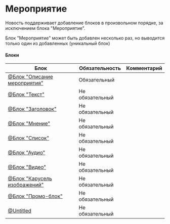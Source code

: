 Мероприятие
===========

Новость поддерживает добавление блоков в произвольном порядке, за исключением блока "Мероприятие".

Блок "Мероприятие" может быть добавлен несколько раз, но выводится только один из добавленных (уникальный блок)

#### Блоки

| Блок | Обязательность | Комментарий |
| --- | --- | --- |
| [@Блок "Описание мероприятия"](https://www.notion.so/e25e3006ee9d4bcea201aa26884332d9) | Обязательный |     |
| [@Блок "Текст"](https://www.notion.so/caeb6a5c355b4f5e96fbf85e78dbbd48) | Не обязательный |     |
| [@Блок "Заголовок"](https://www.notion.so/cc7a688647014071b9ba0d41d7f01ce5) | Не обязательный |     |
| [@Блок "Мнение"](https://www.notion.so/a7c74938c05c4a76a66f654789aeb5ff) | Не обязательный |     |
| [@Блок "Список"](https://www.notion.so/54c7fb1b7de247f79b71792b2c847036) | Не обязательный |     |
| [@Блок "Аудио"](https://www.notion.so/c5388717b0074cd687d717f2c52339b0) | Не обязательный |     |
| [@Блок "Видео"](https://www.notion.so/7de2a51bcd854020966964c1e2e65adb) | Не обязательный |     |
| [@Блок "Карусель изображений"](https://www.notion.so/d9e24e1662054065829d5c5bd9b64ae4) | Не обязательный |     |
| [@Блок "Промо-блок"](https://www.notion.so/63567a07b24246d885cb91bc4ae486c7) | Не обязательный |     |
| [@Untitled](https://www.notion.so/f28c40731081482eb6aec97162db69c3) | Не обязательный |     |
